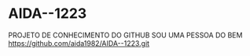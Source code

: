 # AIDA--1223
PROJETO DE CONHECIMENTO DO GITHUB
SOU UMA PESSOA DO BEM 
https://github.com/aida1982/AIDA--1223.git
